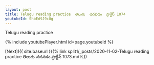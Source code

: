 ```yaml
---
layout: post
title: Telugu reading practice  తెలుగు  చదవడం  ప్రాక్టీస్ 1074
youtubeId: ShbEd9J9c0g
---
```

 
 
Telugu reading practice
 
 
 
 
 


{% include youtubePlayer.html id=page.youtubeId %}
 
[Next]({{ site.baseurl }}{% link  split1/_posts/2020-11-02-Telugu reading practice  తెలుగు  చదవడం  ప్రాక్టీస్ 1073.md%})
 
